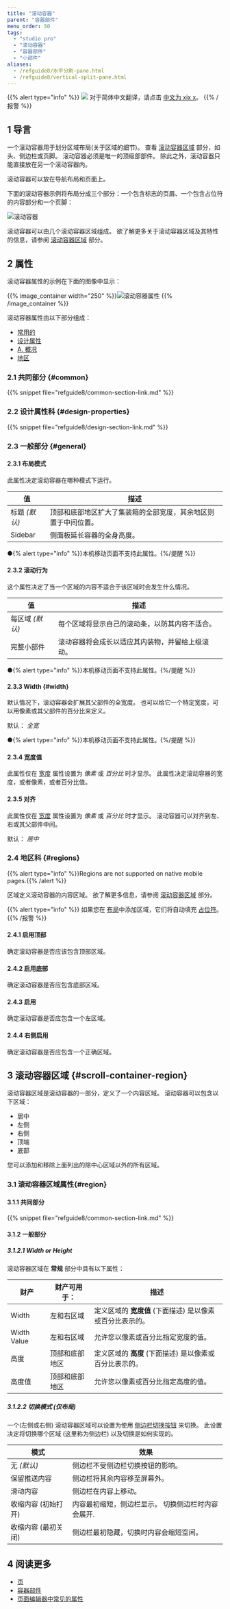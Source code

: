 ```yaml
---
title: "滚动容器"
parent: "容器部件"
menu_order: 50
tags:
  - "studio pro"
  - "滚动容器"
  - "容器部件"
  - "小部件"
aliases:
  - /refguide8/水平分割-pane.html
  - /refguide8/vertical-split-pane.html
---
```


{{% alert type="info" %}}
<img src="attachments/chinese-translation/china.png" style="display: inline-block; margin: 0" /> 对于简体中文翻译，请点击 [中文为 xix x](https://cdn.mendix.tencent-cloud.com/documentation/refguide8/scroll-container.pdf)。
{{% /报警 %}}

## 1 导言

一个滚动容器用于划分区域布局(关于区域的细节)。 查看 [滚动容器区域](#scroll-container-region) 部分，如头、侧边栏或页脚。 滚动容器必须是唯一的顶级部部件。 除此之外，滚动容器只能直接放在另一个滚动容器内。

滚动容器可以放在导航布局和页面上。

下面的滚动容器示例将布局分成三个部分：一个包含标志的页眉、一个包含占位符的内容部分和一个页脚：

![滚动容器](attachments/container-widgets/scroll-container.PNG)


滚动容器可以由几个滚动容器区域组成。 欲了解更多关于滚动容器区域及其特性的信息，请参阅 [滚动容器区域](#scroll-container-region) 部分。

## 2 属性

滚动容器属性的示例在下面的图像中显示：

{{% image_container width="250" %}}![滚动容器属性](attachments/container-widgets/scroll-container-properties.png)
{{% /image_container %}}

滚动容器属性由以下部分组成：

* [常用的](#common)
* [设计属性](#design-properties)
* [A. 概况](#general)
* [地区](#regions)

### 2.1 共同部分 {#common}

{{% snippet file="refguide8/common-section-link.md" %}}

### 2.2 设计属性科 {#design-properties}

{{% snippet file="refguide8/design-section-link.md" %}}

### 2.3 一般部分 {#general}

#### 2.3.1 布局模式

此属性决定滚动容器在哪种模式下运行。

| 值          | 描述                              |
| ---------- | ------------------------------- |
| 标题  *(默认)* | 顶部和底部地区扩大了集装箱的全部宽度，其余地区则置于中间位置。 |
| Sidebar    | 侧面板延长容器的全身高度。                   |

●{% alert type="info" %}}本机移动页面不支持此属性。{%/提醒 %}}

#### 2.3.2 滚动行为

这个属性决定了当一个区域的内容不适合于该区域时会发生什么情况。

| 值          | 描述                       |
| ---------- | ------------------------ |
| 每区域 *(默认)* | 每个区域将显示自己的滚动条，以防其内容不适合。  |
| 完整小部件      | 滚动容器将会成长以适应其内装物，并留给上级滚动。 |

●{% alert type="info" %}}本机移动页面不支持此属性。{%/提醒 %}}

#### 2.3.3 Width {#width}

默认情况下，滚动容器会扩展其父部件的全宽度。 也可以给它一个特定宽度，可以用像素或其父部件的百分比来定义。

默认： *全宽*

●{% alert type="info" %}}本机移动页面不支持此属性。{%/提醒 %}}

#### 2.3.4 宽度值

此属性仅在 [宽度](#width) 属性设置为 *像素* 或 *百分比* 时才显示。 此属性决定滚动容器的宽度，或者像素，或者百分比值。

#### 2.3.5 对齐

此属性仅在 [宽度](#width) 属性设置为 *像素* 或 *百分比* 时才显示。 滚动容器可以对齐到左、右或其父部件中间。

默认： *居中*

### 2.4 地区科 {#regions}

{{% alert type="info" %}}Regions are not supported on native mobile pages.{{% /alert %}}

区域定义滚动容器的内容区域。 欲了解更多信息，请参阅 [滚动容器区域](#scroll-container-region) 部分。

{{% alert type="info" %}}
如果您在 [布局](layout)中添加区域，它们将自动填充 [占位符](placeholder)。
{{% /报警 %}}

#### 2.4.1 启用顶部

确定滚动容器是否应该包含顶部区域。

#### 2.4.2 启用底部

确定滚动容器是否应包含底部区域。

#### 2.4.3 启用

确定滚动容器是否应包含一个左区域。

#### 2.4.4 右侧启用

确定滚动容器是否应包含一个正确区域。

## 3 滚动容器区域 {#scroll-container-region}

滚动容器区域是滚动容器的一部分，定义了一个内容区域。 滚动容器可以包含以下区域：

* 居中
* 左侧
* 右侧
* 顶端
* 底部

您可以添加和移除上面列出的除中心区域以外的所有区域。

### 3.1 滚动容器区域属性{#region}

#### 3.1.1 共同部分

{{% snippet file="refguide8/common-section-link.md" %}}

#### 3.1.2 一般部分

##### 3.1.2.1 Width or Height

滚动容器区域在 **常规** 部分中具有以下属性：

| 财产          | 财产可用于：  | 描述                                |
| ----------- | ------- | --------------------------------- |
| Width       | 左和右区域   | 定义区域的 **宽度值** (下面描述) 是以像素或百分比表示的。 |
| Width Value | 左和右区域   | 允许您以像素或百分比指定宽度的值。                 |
| 高度          | 顶部和底部地区 | 定义区域的 **高度** (下面描述) 是以像素或百分比表示的。  |
| 高度值         | 顶部和底部地区 | 允许您以像素或百分比指定高度的值。                 |

##### 3.1.2.2 切换模式 (仅布局)

一个(左侧或右侧) 滚动容器区域可以设置为使用 [侧边栏切换按钮](sidebar-toggle-button) 来切换。 此设置决定将切换哪个区域 (这里称为侧边栏) 以及切换是如何实现的。

| 模式          | 效果                         |
| ----------- | -------------------------- |
| 无 *(默认)*    | 侧边栏不受侧边栏切换按钮的影响。           |
| 保留推送内容      | 侧边栏将其余内容移至屏幕外。             |
| 滑动内容        | 侧边栏在内容上移动。                 |
| 收缩内容 (初始打开) | 内容最初缩短，侧边栏显示。 切换侧边栏时内容会展开. |
| 收缩内容 (最初关闭) | 侧边栏最初隐藏，切换时内容会缩短空间。        |

## 4 阅读更多

* [页](page)
* [容器部件](容器部件)
* [页面编辑器中常见的属性](common-widget-properties)